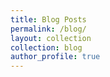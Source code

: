 ```yaml
---
title: Blog Posts
permalink: /blog/
layout: collection
collection: blog
author_profile: true
---
```

